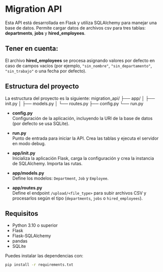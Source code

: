 # Migration API

Esta API está desarrollada en Flask y utiliza SQLAlchemy para manejar una base de datos. Permite cargar datos de archivos csv para tres tablas: **departments**, **jobs** y **hired_employees**.  
## Tener en cuenta:
El archivo **hired_employees** se procesa asignando valores por defecto en caso de campos vacíos (por ejemplo, `"sin_nombre"`, `"sin_departamento"`, `"sin_trabajo"` o una fecha por defecto).

## Estructura del proyecto

La estructura del proyecto es la siguiente:
migration_api/ ├── app/ │ ├── init.py │ ├── models.py │ └── routes.py ├── config.py └── run.py


- **config.py**  
  Configuración de la aplicación, incluyendo la URI de la base de datos (por defecto se usa SQLite).

- **run.py**  
  Punto de entrada para iniciar la API. Crea las tablas y ejecuta el servidor en modo debug.

- **app/__init__.py**  
  Inicializa la aplicación Flask, carga la configuración y crea la instancia de SQLAlchemy. Importa las rutas.

- **app/models.py**  
  Define los modelos: `Department`, `Job` y `Employee`.

- **app/routes.py**  
  Define el endpoint `/upload/<file_type>` para subir archivos CSV y procesarlos según el tipo (`departments`, `jobs` o `hired_employees`).

## Requisitos

- Python 3.10 o superior
- Flask
- Flask-SQLAlchemy
- pandas
- SQLite 

Puedes instalar las dependencias con:
```bash
pip install -r requirements.txt
